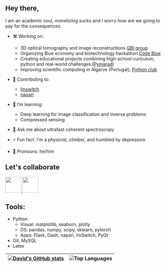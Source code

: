## Hey there,

I am an academic soul, monetizing sucks and I worry how are we going to pay for the consequences.

- 🛠️ Working on:
    * 3D optical tomography and image reconstructions [QBI group](https://github.com/QBioImaging)
    * Organizing Blue economy and biotechnology hackathon [Code Blue](https://codeblue.pt/)
    * Creating educational projects combining high-school curiculum, python and real-world challenges ([Pymarad](https://github.com/palec87/pymarad))
    * Improving scientific computing in Algarve (Portugal), [Python club](https://github.com/Py-ualg)
    
- 🎄 Contributing to:
    * [Imswitch](https://imswitch.readthedocs.io/en/stable/index.html)
    * [napari](https://napari.org/stable/)

- 🌱 I’m learning:
    * Deep learning for image classification and inverse problems
    * Compressed sensing

- 💬 Ask me about ultrafast coherent spectroscopy
- ⚡ Fun fact: I'm a physicist, climber, and humbled by depression.

<!-- - 🤔 I’m looking for help with 
- 💬 Ask me about ...
- 🔭 I’m currently working on finding problems to solve.
    * Algorithms: [codechef](https://www.codechef.com/users/palec87) (rating: 1760), [leetcode](https://leetcode.com/palec87/) (rating: 1567)
    * Data science: Kaggle etc.
    * Graphs

- 👯 I’m looking to collaborate on , for which I recently developed a web [App] too.
-->
- 🌈 Pronouns: he/him

## Let's collaborate
<a href="https://linkedin.com/in/david-palecek-49478b21b/">
    <img height="50" src="https://cdn2.iconfinder.com/data/icons/social-icon-3/512/social_style_3_in-306.png"/>
</a>

<a href="mailto:ddthumb@gmail.com">
    <img height="50" src="https://www.vectorlogo.zone/logos/gmail/gmail-tile.svg"/>
</a>

## Tools:
* Python
  * Visual: matplotlib, seaborn, plotly
  * DS: pandas, numpy, scipy, sklearn, pytorch
  * Apps: Flask, Dash, napari, ImSwitch, PyQt
* Git, MySQL
* Latex


| [![David's GitHub stats](https://github-readme-stats.vercel.app/api?username=palec87&theme=radical)](https://github.com/palec87/github-readme-stats) | ![Top Languages](https://github-readme-stats.vercel.app/api/top-langs/?username=palec87&hide=Jupyter%20Notebook&show_icons=true&langs_count=8&theme=radical&locale=en&layout=compact) |
| --- | --- |
